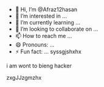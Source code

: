 - 👋 Hi, I’m @Afraz12hasan
- 👀 I’m interested in ...
- 🌱 I’m currently learning ...
- 💞️ I’m looking to collaborate on ...
- 📫 How to reach me ...
- 😄 Pronouns: ...
- ⚡ Fun fact: ...
syssgjshxhx
<!--shsjxfxj-
Afraz12hasan/Afraz12hasan is a ✨ special ✨ repository because its `README.md` (this file) appears on your GitHub profile.
You can click the Preview link to take a look at your changes.
--->i am wont to bieng hacker
zxgJJzgmzhx
